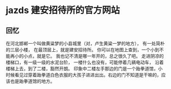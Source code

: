 # jazds 建安招待所的官方网站
## 回忆
在河北邯郸一个叫做黄粱梦的小县城里（对，卢生黄粱一梦的地方）， 
有一处简朴的三层小楼， 
在最顶层上，就是建安招待所。 
你可以在地图上查到，一个小到不能再小的小点，就是它。 
我也记不清是哪一年开的，总之很久了吧。 
走进阴凉的楼梯口，有一级一级的水泥台阶， 
一楼什么也没有，可能停着几辆电动车， 
沿着楼梯上去，到了二楼，豁然开朗。 
印象中二楼左手那边的门是一个跆拳道馆，小时候看见过穿着跆拳道白色衣服的大孩子进进出出。右边的门不知道是干嘛的，应该也是跆拳道馆的地方。 
